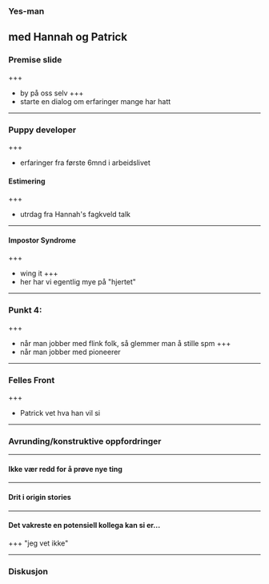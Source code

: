### Yes-man
 med Hannah og Patrick
---
### Premise slide
+++
* by på oss selv
+++
* starte en dialog om erfaringer mange har hatt

---
### Puppy developer
+++
* erfaringer fra første 6mnd i arbeidslivet

#### Estimering
+++
* utrdag fra Hannah's fagkveld talk

---
#### Impostor Syndrome
+++
* wing it
+++
* her har vi egentlig mye på "hjertet" 

---
### Punkt 4: 
+++
* når man jobber med flink folk, så glemmer man å stille spm
+++
* når man jobber med pioneerer
--- 
### Felles Front
+++
* Patrick vet hva han vil si
---
### Avrunding/konstruktive oppfordringer
---

#### Ikke vær redd for å prøve nye ting

---
#### Drit i origin stories
---
#### Det vakreste en potensiell kollega kan si er... 
+++
"jeg vet ikke" 


---
### Diskusjon
